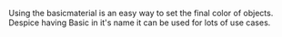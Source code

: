 Using the basicmaterial is an easy way to set the final color of objects. Despice having Basic in it's name it can be used for lots of use cases.

